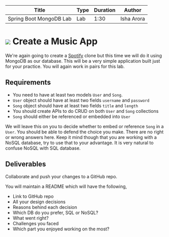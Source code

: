 | Title | Type | Duration | Author |
| -- | -- | -- | -- |
| Spring Boot MongoDB Lab | Lab | 1:30 | Isha Arora |  

# ![](https://ga-dash.s3.amazonaws.com/production/assets/logo-9f88ae6c9c3871690e33280fcf557f33.png) Create a Music App

We're again going to create a [Spotify](http://www.spotify.com) clone but this time we will do it using MongoDB as our database. This will be a very simple application built just for your practice. You will again work in pairs for this lab.

## Requirements

- You need to have at least two models `User` and `Song`.
- `User` object should have at least two fields `username` and `password`
- `Song` object should have at least two fields `title` and `length`
- You should create APIs to do CRUD on both `User` and `Song` collections
- `Song` should either be referenced or embedded into `User`

We will leave this on you to decide whether to embed or reference `Song` in a `User`. You should be able to defend the choice you make. There are no right or wrong answers here. Keep it mind though that you are working with a NoSQL database, try to use that to your advantage. It is very natural to confuse NoSQL with SQL database.

## Deliverables

Collaborate and push your changes to a GitHub repo.

You will maintain a README which will have the following,

- Link to GitHub repo
- All your design decisions 
- Reasons behind each decision
- Which DB do you prefer, SQL or NoSQL?
- What went right?
- Challenges you faced
- Which part you enjoyed working on the most?


